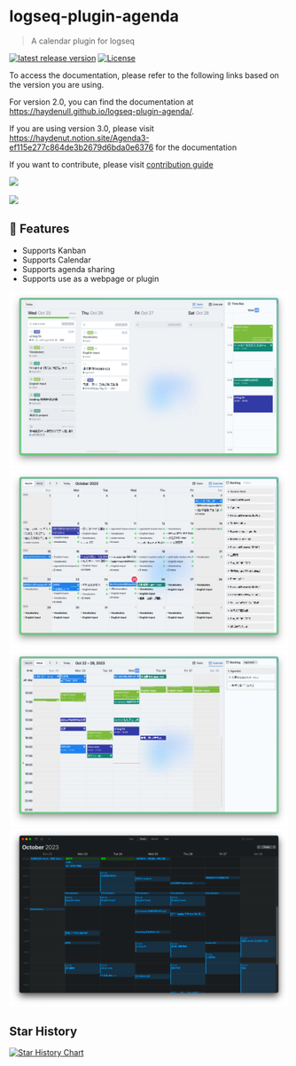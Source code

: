 # logseq-plugin-agenda
> A calendar plugin for logseq

[![latest release version](https://img.shields.io/github/v/release/haydenull/logseq-plugin-agenda)](https://github.com/haydenull/logseq-plugin-agenda/releases)
[![License](https://img.shields.io/github/license/haydenull/logseq-plugin-agenda?color=blue)](https://github.com/haydenull/logseq-plugin-agenda/blob/main/LICENSE)

To access the documentation, please refer to the following links based on the version you are using.

For version 2.0, you can find the documentation at https://haydenull.github.io/logseq-plugin-agenda/.

If you are using version 3.0, please visit https://haydenut.notion.site/Agenda3-ef115e277c864de3b2679d6bda0e6376 for the documentation

If you want to contribute, please visit [contribution guide](./CONTRIBUTING.md)

<a href="https://www.buymeacoffee.com/haydenull"><img src="https://img.buymeacoffee.com/button-api/?text=Buy me a coffee&emoji=&slug=haydenull&button_colour=40DCA5&font_colour=ffffff&font_family=Cookie&outline_colour=000000&coffee_colour=FFDD00" /></a>

<a href="https://afdian.net/a/haydenull"><img width="235" src="https://pic1.afdiancdn.com/static/img/welcome/button-sponsorme.jpg"/></a>

## 🎨 Features
- Supports Kanban
- Supports Calendar
- Supports agenda sharing
- Supports use as a webpage or plugin
<!-- - Supports dashboard
- Supports sidebar
- Supports dark mode
- Supports calendar view
- Supports gantt view
- Supports timeline view
- Supports subscription calendar(basic event)
- Supports pomodoro timer -->

![kanban](./screenshots/agenda3-kanban.jpeg)
![calendar-month](./screenshots/agenda3-calendar-month.jpeg)
![calendar-week](./screenshots/agenda3-calendar-week.jpeg)
![ics](./screenshots/agenda3-ics.png)
<!-- ![dashboard-light](./screenshots/dashboard-light.png)
![dashboard-purple](./screenshots/dashboard-purple.png)
![dashboard-dark](./screenshots/dashboard-dark.png)
![sidebar](./screenshots/sidebar.jpg)
![MonthView](./screenshots/monthView.png)
![WeeklyView](./screenshots/weeklyView.png)
![GanttView](./screenshots/gantt-advanced.png)
![Timeline](./screenshots/timeline.png)
![Pomodoro](./screenshots/pomodoro.png) -->

## Star History

[![Star History Chart](https://api.star-history.com/svg?repos=haydenull/logseq-plugin-agenda&type=Date)](https://star-history.com/#haydenull/logseq-plugin-agenda&Date)
